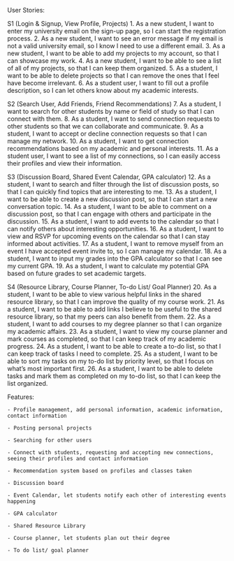User Stories:

S1 (Login & Signup, View Profile, Projects)
    1. As a new student, I want to enter my university email on the sign-up page, so I can start the registration process.
    2. As a new student, I want to see an error message if my email is not a valid university email, so I know I need to use a different email.
    3. As a new student, I want to be able to add my projects to my account, so that I can showcase my work.
    4. As a new student, I want to be able to see a list of all of my projects, so that I can keep them organized.
    5. As a student, I want to be able to delete projects so that I can remove the ones that I feel have become irrelevant.
    6. As a student user, I want to fill out a profile description, so I can let others know about my academic interests.

S2 (Search User, Add Friends, Friend Recommendations)
    7. As a student, I want to search for other students by name or field of study so that I can connect with them.
    8. As a student, I want to send connection requests to other students so that we can collaborate and communicate.
    9. As a student, I want to accept or decline connection requests so that I can manage my network. 
    10. As a student, I want to get connection recommendations based on my academic and personal interests.
    11. As a student user, I want to see a list of my connections, so I can easily access their profiles and view their information.

S3 (Discussion Board, Shared Event Calendar, GPA calculator)
    12. As a student, I want to search and filter through the list of discussion posts, so that I can quickly find topics that are interesting to me.
    13. As a student, I want to be able to create a new discussion post, so that I can start a new conversation topic.
    14. As a student, I want to be able to comment on a discussion post, so that I can engage with others and participate in the discussion.
    15. As a student, I want to add events to the calendar so that I can notify others about interesting opportunities.
    16. As a student, I want to view and RSVP for upcoming events on the calendar so that I can stay informed about activities.
    17. As a student, I want to remove myself from an event I have accepted event invite to, so I can manage my calendar.
    18. As a student, I want to input my grades into the GPA calculator so that I can see my current GPA.
    19. As a student, I want to calculate my potential GPA based on future grades to set academic targets.

S4 (Resource Library, Course Planner, To-do List/ Goal Planner)
    20. As a student, I want to be able to view various helpful links in the shared resource library, so that I can improve the quality of my course work.
    21. As a student, I want to be able to add links I believe to be useful to the shared resource library, so that my peers can also benefit from them.
    22. As a student, I want to add courses to my degree planner so that I can organize my academic affairs.
    23. As a student, I want to view my course planner and mark courses as completed, so that I can keep track of my academic progress.
    24. As a student, I want to be able to create a to-do list, so that I can keep track of tasks I need to complete.
    25. As a student, I want to be able to sort my tasks on my to-do list by priority level, so that I focus on what’s most important first.
    26. As a student, I want to be able to delete tasks and mark them as completed on my to-do list, so that I can keep the list organized.



Features:

    - Profile management, add personal information, academic information, contact information

    - Posting personal projects

    - Searching for other users

    - Connect with students, requesting and accepting new connections, seeing their profiles and contact information

    - Recommendation system based on profiles and classes taken

    - Discussion board

    - Event Calendar, let students notify each other of interesting events happening

    - GPA calculator

    - Shared Resource Library

    - Course planner, let students plan out their degree

    - To do list/ goal planner